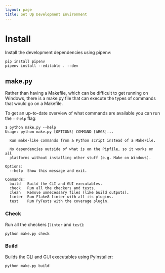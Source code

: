 ```yaml
---
layout: page
title: Set Up Development Environment
---
```


# Install

Install the development dependencies using pipenv:

```
pip install pipenv
pipenv install --editable . --dev
```

## make.py

Rather than having a Makefile, which can be difficult to get running on
Windows, there is a make.py file that can execute the types of commands that
would go on a Makefile.

To get an up-to-date overview of what commands are available you can run the
`--help` flag:

```
$ python make.py --help      
Usage: python make.py [OPTIONS] COMMAND [ARGS]...

  Run make-like commands from a Python script instead of a MakeFile.

  No dependencies outside of what is on the Pipfile, so it works on all
  platforms without installing other stuff (e.g. Make on Windows).

Options:
  --help  Show this message and exit.

Commands:
  build   Build the CLI and GUI executables.
  check   Run all the checkers and tests.
  clean   Remove unnecessary files (like build outputs).
  linter  Run Flake8 linter with all its plugins.
  test    Run PyTests with the coverage plugin.
```

### Check

Run all the checkers (`linter` and `test`):

```
python make.py check
```

### Build

Builds the CLI and GUI executables using PyInstaller:

```
python make.py build
```

